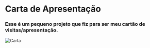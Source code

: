 # Carta de Apresentação

### Esse é um pequeno projeto que fiz para ser meu cartão de visitas/apresentação.

![Carta](https://user-images.githubusercontent.com/96532223/151713030-0a667faa-6b13-4553-80a1-093946b64a0b.jpg)

